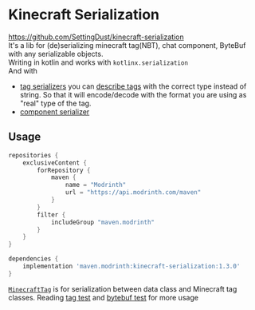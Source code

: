 # Kinecraft Serialization
https://github.com/SettingDust/kinecraft-serialization  
It's a lib for (de)serializing minecraft tag(NBT), chat component, ByteBuf with any serializable objects.   
Writing in kotlin and works with `kotlinx.serialization`  
And with 
  - [tag serializers](https://github.com/SettingDust/kinecraft-serialization/blob/main/src/main/kotlin/settingdust/kinecraft/serialization/TagSerializer.kt) you can [describe tags](https://github.com/SettingDust/kinecraft-serialization/blob/main/src/settingdust/kinecraft/serialization/TagSerializer.kt) with the correct type instead of string. So that it will encode/decode with the format you are using as "real" type of the tag.
  - [component serializer](https://github.com/SettingDust/kinecraft-serialization/blob/main/src/main/kotlin/settingdust/kinecraft/serialization/ComponentSerializer.kt)

## Usage

```groovy
repositories {
    exclusiveContent {
        forRepository {
            maven {
                name = "Modrinth"
                url = "https://api.modrinth.com/maven"
            }
        }
        filter {
            includeGroup "maven.modrinth"
        }
    }
}

dependencies {
    implementation 'maven.modrinth:kinecraft-serialization:1.3.0'
}
```

[`MinecraftTag`](https://github.com/SettingDust/kinecraft-serialization/blob/main/src/main/kotlin/settingdust/kinecraft/serialization/MinecraftTagFormat.kt) is for serialization between data class and Minecraft tag classes.
Reading [tag test](https://github.com/SettingDust/kinecraft-serialization/blob/main/src/test/kotlin/settingdust/kinecraft/serialization/MinecraftTagTest.kt) and [bytebuf test](https://github.com/SettingDust/kinecraft-serialization/blob/main/src/test/kotlin/settingdust/kinecraft/serialization/ByteBufTest.kt) for more usage
